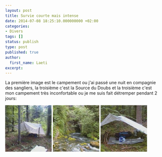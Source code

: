 ```yaml
---
layout: post
title: Survie courte mais intense
date: 2014-07-08 18:25:10.000000000 +02:00
categories:
- Divers
tags: []
status: publish
type: post
published: true
author:
  first_name: Laeti
excerpt:
---
```


La première image est le campement ou j'ai passé une nuit en compagnie des sangliers, la troisième c'est la Source du Doubs et la troisième c'est mon campement très inconfortable ou je me suis fait détremper pendant 2 jours:

<img class="alignleft size-thumbnail wp-image-3564" src="/assets/CAM_0712-150x150.jpg" alt="Made by Samsung DVC" width="150" height="150" />

<img class="alignleft size-thumbnail wp-image-3565" src="/assets/CAM_0713-150x150.jpg" alt="Made by Samsung DVC" width="150" height="150" />

<img class="alignleft size-thumbnail wp-image-3566" src="/assets/CAM_0714-150x150.jpg" alt="Made by Samsung DVC" width="150" height="150" />


